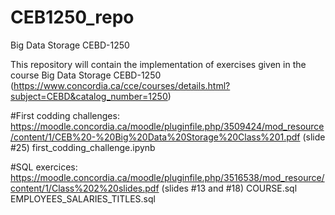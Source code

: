 # CEB1250_repo
Big Data Storage CEBD-1250

This repository will contain the implementation of exercises given in the course Big Data Storage CEBD-1250 (https://www.concordia.ca/cce/courses/details.html?subject=CEBD&catalog_number=1250)

#First codding challenges: https://moodle.concordia.ca/moodle/pluginfile.php/3509424/mod_resource/content/1/CEB%20-%20Big%20Data%20Storage%20Class%201.pdf (slide #25)
first_codding_challenge.ipynb

#SQL exercices: https://moodle.concordia.ca/moodle/pluginfile.php/3516538/mod_resource/content/1/Class%202%20slides.pdf (slides #13 and #18)
COURSE.sql
EMPLOYEES_SALARIES_TITLES.sql

